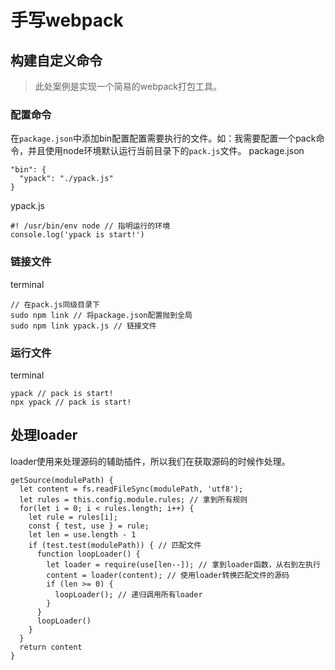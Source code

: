 # 手写webpack
## 构建自定义命令
> 此处案例是实现一个简易的webpack打包工具。
### 配置命令
  在```package.json```中添加bin配置配置需要执行的文件。如：我需要配置一个pack命令，并且使用node环境默认运行当前目录下的```pack.js```文件。
  package.json
  ```
  "bin": {
    "ypack": "./ypack.js"
  }
  ```
  ypack.js
  ```
  #! /usr/bin/env node // 指明运行的环境
  console.log('ypack is start!')
  ```
### 链接文件
  terminal
  ```
  // 在pack.js同级目录下
  sudo npm link // 将package.json配置抛到全局
  sudo npm link ypack.js // 链接文件
  ```
### 运行文件
  terminal
  ```
  ypack // pack is start!
  npx ypack // pack is start!
  ```
## 处理loader
  loader使用来处理源码的辅助插件，所以我们在获取源码的时候作处理。
  ```
  getSource(modulePath) {
    let content = fs.readFileSync(modulePath, 'utf8');
    let rules = this.config.module.rules; // 拿到所有规则
    for(let i = 0; i < rules.length; i++) {
      let rule = rules[i];
      const { test, use } = rule;
      let len = use.length - 1
      if (test.test(modulePath)) { // 匹配文件
        function loopLoader() {
          let loader = require(use[len--]); // 拿到loader函数，从右到左执行 
          content = loader(content); // 使用loader转换匹配文件的源码
          if (len >= 0) {
            loopLoader(); // 递归调用所有loader
          }
        }
        loopLoader()
      }
    }
    return content
  }
  ```
